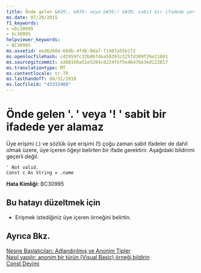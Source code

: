 ```yaml
---
title: Önde gelen &#39;. &#39; veya &#39;! &#39; sabit bir ifadede yer alamaz
ms.date: 07/20/2015
f1_keywords:
- vbc30995
- bc30995
helpviewer_keywords:
- BC30995
ms.assetid: eed62684-66db-4fdb-9da7-f1407a55b172
ms.openlocfilehash: cd2959fc33bd6fdaa59393c325fd309f26e21601
ms.sourcegitcommit: a368166a51e5204c0224fbf5e46476e3ed122817
ms.translationtype: MT
ms.contentlocale: tr-TR
ms.lasthandoff: 08/31/2018
ms.locfileid: "43331908"
---
```

# <a name="leading-3939-or-3939-cannot-appear-in-a-constant-expression"></a>Önde gelen &#39;. &#39; veya &#39;! &#39; sabit bir ifadede yer alamaz
Üye erişimi (.) ve sözlük üye erişimi (!) çoğu zaman sabit ifadeler de dahil olmak üzere, üye içeren öğeyi belirten bir ifade gerektirir. Aşağıdaki bildirimi geçerli değil.  
  
```  
' Not valid.  
Const c As String = .name  
```  
  
 **Hata Kimliği:** BC30995  
  
## <a name="to-correct-this-error"></a>Bu hatayı düzeltmek için  
  
-   Erişmek istediğiniz üye içeren örneğini belirtin.  
  
## <a name="see-also"></a>Ayrıca Bkz.  
 [Nesne Başlatıcıları: Adlandırılmış ve Anonim Tipler](../../visual-basic/programming-guide/language-features/objects-and-classes/object-initializers-named-and-anonymous-types.md)  
 [Nasıl yapılır: anonim bir türün (Visual Basic) örneği bildirin](https://msdn.microsoft.com/library/119f616c-9bcd-4731-ac00-4285be5959f7)  
 [Const Deyimi](../../visual-basic/language-reference/statements/const-statement.md)
